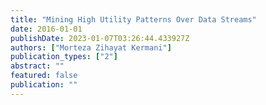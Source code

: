 ```yaml
---
title: "Mining High Utility Patterns Over Data Streams"
date: 2016-01-01
publishDate: 2023-01-07T03:26:44.433927Z
authors: ["Morteza Zihayat Kermani"]
publication_types: ["2"]
abstract: ""
featured: false
publication: ""
---
```


